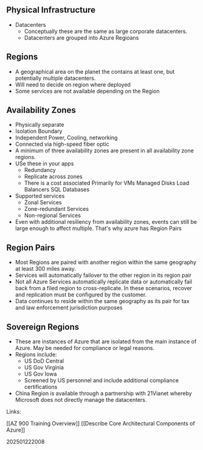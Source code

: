 
## Physical Infrastructure

* Datacenters
	* Conceptually these are the same as large corporate datacenters.
	* Datacenters are grouped into Azure Regioans

## Regions

* A geographical area on the planet the contains at least one, but potentially multiple datacenters.
* Will need to decide on region where deployed
* Some services are not available depending on the Region

## Availability Zones

* Physically separate 
* Isolation Boundary
* Independent Power, Cooling, networking
* Connected via high-speed fiber optic
* A minimum of three availability zones are present in all availability zone regions.
* USe these in your apps
	* Redundancy
	* Replicate across zones
	* There is a cost associated
	Primarily for
		VMs
		Managed Disks 
		Load Balancers
		SQL Databases
* Supported services
	* Zonal Services
	* Zone-redundant Services
	* Non-regional Services
* Even with additional resiliency from availability zones, events can still be large enough to affect multiple. That's why azure has Region Pairs
## Region Pairs

* Most Regions are paired with another region within the same geography at least 300 miles away.
* Services will automatically failover to the other region in its region pair
* Not all Azure Services automatically replicate data or automatically fail back from a filed region to cross-replicate. In these scenarios, recover and replication must be configured by the customer.
* Data continues to reside within the same geography as its pair for tax and law enforcement jurisdiction purposes

## Sovereign Regions

* These are instances of Azure that are isolated from the main instance of Azure. May be needed for compliance or legal reasons.
* Regions include:
	* US DoD Central
	* US Gov Virginia
	* US Gov Iowa
	* Screened by US personnel and include additional compliance certifications
* China Region is available through a partnership with 21Vianet whereby Microsoft does not directly manage the datacenters.

Links:

[[AZ 900 Training Overview]]
[[Describe Core Architectural Components of Azure]]

202501222008